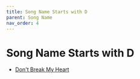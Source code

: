 ```yaml
---
title: Song Name Starts with D
parent: Song Name 
nav_order: 4
---
```


# Song Name Starts with D

- [Don't Break My Heart](../../lyrics/Hei_Bao/dontbreakmyheart.md)

